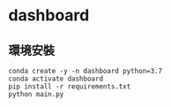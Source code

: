 # dashboard
## 環境安裝
```
conda create -y -n dashboard python=3.7
conda activate dashboard
pip install -r requirements.txt
python main.py
```
